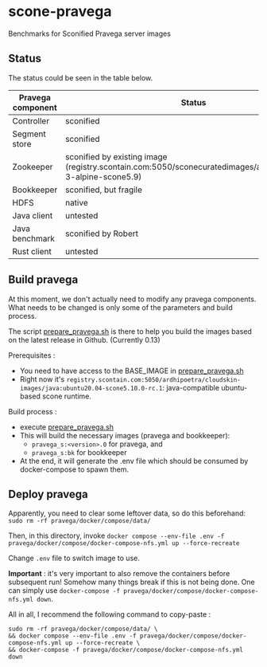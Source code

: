 # scone-pravega
Benchmarks for Sconified Pravega server images

## Status
The status could be seen in the table below.

| Pravega component  | Status |
| ------------- | ------------- |
| Controller  | sconified |
| Segment store | sconified |
| Zookeeper | sconified by existing image (registry.scontain.com:5050/sconecuratedimages/apps:zookeeper-3-alpine-scone5.9) |
| Bookkeeper | sconified, but fragile |
| HDFS | native |
| Java client | untested |
| Java benchmark | sconified by Robert |
| Rust client | untested |

## Build pravega

At this moment, we don't actually need to modify any pravega components. What needs to be changed is only some of the parameters and build process.

The script [prepare_pravega.sh](./prepare_pravega.sh) is there to help you build the images based on the latest release in Github. (Currently 0.13)

Prerequisites : 
- You need to have access to the BASE_IMAGE in [prepare_pravega.sh](./prepare_pravega.sh)
- Right now it's `registry.scontain.com:5050/ardhipoetra/cloudskin-images/java:ubuntu20.04-scone5.10.0-rc.1`: java-compatible ubuntu-based scone runtime.

Build process : 
- execute [prepare_pravega.sh](./prepare_pravega.sh)
- This will build the necessary images (pravega and bookkeeper):
    - `pravega_s:<version>.0` for pravega, and
    - `pravega_s:bk` for bookkeeper
- At the end, it will generate the .env file which should be consumed by docker-compose to spawn them.

## Deploy pravega 

Apparently, you need to clear some leftover data, so do this beforehand: 
`sudo rm -rf pravega/docker/compose/data/`

Then, in this directory, invoke `docker compose --env-file .env -f pravega/docker/compose/docker-compose-nfs.yml up --force-recreate`

Change `.env` file to switch image to use.

**Important** : it's very important to also remove the containers before subsequent run! Somehow many things break if this is not being done. One can simply use `docker-compose -f pravega/docker/compose/docker-compose-nfs.yml down`.

All in all, I recommend the following command to copy-paste : 
```
sudo rm -rf pravega/docker/compose/data/ \
&& docker compose --env-file .env -f pravega/docker/compose/docker-compose-nfs.yml up --force-recreate \
&& docker-compose -f pravega/docker/compose/docker-compose-nfs.yml down
```
